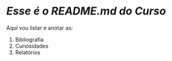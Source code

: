 # _Esse é o README.md do Curso_
Aqui vou listar e anotar as:
1. Bibliografia
1. Curiosidades
1. Relatórios
    